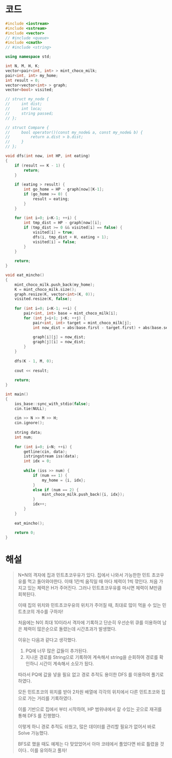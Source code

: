 # 코드

```c++
#include <iostream>
#include <sstream>
#include <vector>
// #include <queue>
#include <cmath>
// #include <string>

using namespace std;

int N, M, H, K;
vector<pair<int, int> > mint_choco_milk;
pair<int, int> my_home;
int result = 0;
vector<vector<int> > graph;
vector<bool> visited;

// struct my_node {
//     int dist;
//     int loca;
//     string passed;
// };

// struct Compare {
//     bool operator()(const my_node& a, const my_node& b) {
//         return a.dist > b.dist;
//     }
// };

void dfs(int now, int HP, int eating)
{
    if (result == K - 1) {
        return;
    }
    
    if (eating > result) {
        int go_home = HP - graph[now][K-1];
        if (go_home >= 0) {
            result = eating;
        }
    }
    
    for (int i=0; i<K-1; ++i) {
        int tmp_dist = HP - graph[now][i];
        if (tmp_dist >= 0 && visited[i] == false) {
            visited[i] = true;
            dfs(i, tmp_dist + H, eating + 1);
            visited[i] = false;
        }
    }
    
    return;
}

void eat_mincho()
{
    mint_choco_milk.push_back(my_home);
    K = mint_choco_milk.size();
    graph.resize(K, vector<int>(K, 0));
    visited.resize(K, false);
    
    for (int i=0; i<K-1; ++i) {
        pair<int, int> base = mint_choco_milk[i];
        for (int j=i+1; j<K; ++j) {
            pair<int, int> target = mint_choco_milk[j];
            int now_dist = abs(base.first - target.first) + abs(base.second - target.second); 
            
            graph[i][j] = now_dist;
            graph[j][i] = now_dist;
        }
    }
    
    dfs(K - 1, M, 0);
    
    cout << result;
    
    return;
}

int main()
{
    ios_base::sync_with_stdio(false);
    cin.tie(NULL);
    
    cin >> N >> M >> H;
    cin.ignore();
    
    string data;
    int num;
    
    for (int i=0; i<N; ++i) {
        getline(cin, data);
        istringstream iss(data);
        int idx = 0;
        
        while (iss >> num) {
            if (num == 1) {
                my_home = {i, idx};
            }
            else if (num == 2) {
                mint_choco_milk.push_back({i, idx});
            }
            idx++;
        }
    }
    
    eat_mincho();
    
    return 0;
}

```



# 해설

> N*N의 격자에 집과 민트초코우유가 있다. 집에서 나와서 가능한한 민트 초코우유를 먹고 돌아와야한다. 이때 1칸씩 움직일 때 마다 체력이 1씩 깎인다. 처음 가지고 있는 체력은 H가 주어진다. 그러나 민트초코우유를 마시면 체력이 M만큼 회복된다.
>
> 이때 집의 위치와 민트초코우유의 위치가 주어질 때, 최대로 많이 먹을 수 있는 민트초코의 개수를 구하자!
>
> 처음에는 N이 최대 10이라서 격자에 기록하고 단순히 우선순위 큐를 이용하여 남은 체력이 많은순으로 돌렸는데 시간초과가 발생했다.
>
> 이유는 다음과 같다고 생각했다.
>
> 1. PQ에 너무 많은 값들이 추가된다.
> 2. 지나온 경로를 String으로 기록하여 계속해서 string을 순회하여 경로를 확인하니 시간이 계속해서 소모가 됬다.
>
> 따라서 PQ에 값을 넣을 필요 없고 경로 추적도 용이한 DFS 를 이용하여 풀기로 하였다.
>
> 모든 민트초코의 위치를 받아 2차원 배열에 각각의 위치에서 다른 민트초코와 집으로 가는 거리를 기록하였다.
>
> 이를 기반으로 집에서 부터 시작하여, HP 범위내에서 갈 수있는 곳으로 재귀를 통해 DFS 를 진행했다.
>
> 이렇게 하니 경로 추적도 쉬웠고, 많은 데이터를 관리할 필요가 없어서 바로 Solve 가능했다.
>
> BFS로 했을 때도 예제는 다 맞았었어서 아마 코테에서 풀었다면 바로 틀렸을 것이다.. 이를 유의하고 풀자!

